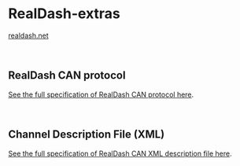 # **RealDash-extras**
[realdash.net](https://www.realdash.net)

&nbsp;
## **RealDash CAN protocol**
[See the full specification of RealDash CAN protocol here](./realdash-can-protocol.md).

&nbsp;
## **Channel Description File (XML)**
[See the full specification of RealDash CAN XML description file here](./realdash-can-description-file.md).

